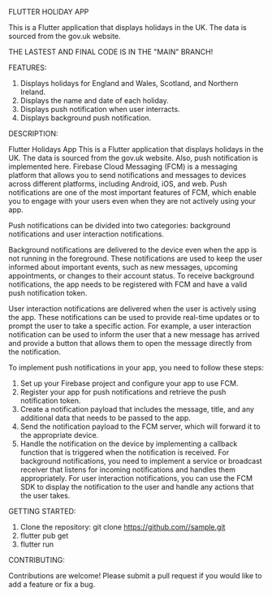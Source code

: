FLUTTER HOLIDAY APP

This is a Flutter application that displays holidays in the UK. The data is sourced from the gov.uk website.

THE LASTEST AND FINAL CODE IS IN THE "MAIN" BRANCH!

FEATURES:

1. Displays holidays for England and Wales, Scotland, and Northern Ireland.
2. Displays the name and date of each holiday.
3. Displays push notification when user interracts.
4. Displays background push notification.


DESCRIPTION: 

Flutter Holidays App This is a Flutter application that displays holidays in the UK. The data is sourced from the gov.uk website. Also, push notification is implemented here. Firebase Cloud Messaging (FCM) is a messaging platform that allows you to send notifications and messages to devices across different platforms, including Android, iOS, and web. Push notifications are one of the most important features of FCM, which enable you to engage with your users even when they are not actively using your app.

Push notifications can be divided into two categories: background notifications and user interaction notifications.

Background notifications are delivered to the device even when the app is not running in the foreground. These notifications are used to keep the user informed about important events, such as new messages, upcoming appointments, or changes to their account status. To receive background notifications, the app needs to be registered with FCM and have a valid push notification token.

User interaction notifications are delivered when the user is actively using the app. These notifications can be used to provide real-time updates or to prompt the user to take a specific action. For example, a user interaction notification can be used to inform the user that a new message has arrived and provide a button that allows them to open the message directly from the notification.

To implement push notifications in your app, you need to follow these steps:

1. Set up your Firebase project and configure your app to use FCM.
2. Register your app for push notifications and retrieve the push notification token.
3. Create a notification payload that includes the message, title, and any additional data that needs to be passed to the app.
4. Send the notification payload to the FCM server, which will forward it to the appropriate device.
5. Handle the notification on the device by implementing a callback function that is triggered when the notification is received.
For background notifications, you need to implement a service or broadcast receiver that listens for incoming notifications and handles them appropriately. For user interaction notifications, you can use the FCM SDK to display the notification to the user and handle any actions that the user takes.


GETTING STARTED:

1. Clone the repository: git clone https://github.com//sample.git
2. flutter pub get
3. flutter run

CONTRIBUTING:

Contributions are welcome! Please submit a pull request if you would like to add a feature or fix a bug.

